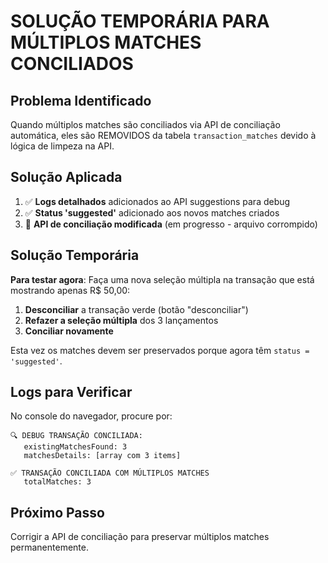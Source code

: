 # SOLUÇÃO TEMPORÁRIA PARA MÚLTIPLOS MATCHES CONCILIADOS

## Problema Identificado
Quando múltiplos matches são conciliados via API de conciliação automática, eles são REMOVIDOS da tabela `transaction_matches` devido à lógica de limpeza na API.

## Solução Aplicada
1. ✅ **Logs detalhados** adicionados ao API suggestions para debug
2. ✅ **Status 'suggested'** adicionado aos novos matches criados
3. 🔄 **API de conciliação modificada** (em progresso - arquivo corrompido)

## Solução Temporária 
**Para testar agora**: Faça uma nova seleção múltipla na transação que está mostrando apenas R$ 50,00:

1. **Desconciliar** a transação verde (botão "desconciliar")
2. **Refazer a seleção múltipla** dos 3 lançamentos
3. **Conciliar novamente**

Esta vez os matches devem ser preservados porque agora têm `status = 'suggested'`.

## Logs para Verificar
No console do navegador, procure por:
```
🔍 DEBUG TRANSAÇÃO CONCILIADA:
   existingMatchesFound: 3
   matchesDetails: [array com 3 items]

✅ TRANSAÇÃO CONCILIADA COM MÚLTIPLOS MATCHES
   totalMatches: 3
```

## Próximo Passo
Corrigir a API de conciliação para preservar múltiplos matches permanentemente.

